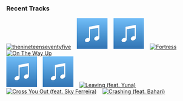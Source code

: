 ### Recent Tracks
[<img src='https://lastfm.freetls.fastly.net/i/u/300x300/6e7f08a1100000aadd97b7255de65a75.png' width='16%' height='16%' alt='thenineteenseventyfive'>](https://www.last.fm/music/push%2bbaby/_/thenineteenseventyfive)&nbsp;&nbsp;&nbsp;&nbsp;[<img src='https://github.com/atfinke/atfinke/blob/master/placeholder.jpeg?raw=true' width='16%' height='16%' alt='Figure It Out'>](https://www.last.fm/music/ryly/_/figure%2bit%2bout)&nbsp;&nbsp;&nbsp;&nbsp;[<img src='https://github.com/atfinke/atfinke/blob/master/placeholder.jpeg?raw=true' width='16%' height='16%' alt='Dancing On My Own'>](https://www.last.fm/music/grouplove/_/dancing%2bon%2bmy%2bown)&nbsp;&nbsp;&nbsp;&nbsp;[<img src='https://lastfm.freetls.fastly.net/i/u/300x300/9375c817003bcc97814aa01b07d31fb3.png' width='16%' height='16%' alt='Fortress'>](https://www.last.fm/music/mat%2bkearney/_/fortress)&nbsp;&nbsp;&nbsp;&nbsp;[<img src='https://lastfm.freetls.fastly.net/i/u/300x300/6a9d48808e65ff9c1ae66d928b693a1d.png' width='16%' height='16%' alt='On The Way Up'>](https://www.last.fm/music/apollo%2bltd/_/on%2bthe%2bway%2bup)&nbsp;&nbsp;&nbsp;&nbsp;<br>[<img src='https://github.com/atfinke/atfinke/blob/master/placeholder.jpeg?raw=true' width='16%' height='16%' alt='Sunday Candy'>](https://www.last.fm/music/cinematic%2bpop/_/sunday%2bcandy)&nbsp;&nbsp;&nbsp;&nbsp;[<img src='https://github.com/atfinke/atfinke/blob/master/placeholder.jpeg?raw=true' width='16%' height='16%' alt='Sing to the Moon'>](https://www.last.fm/music/emily%2bbrimlow/_/sing%2bto%2bthe%2bmoon)&nbsp;&nbsp;&nbsp;&nbsp;[<img src='https://lastfm.freetls.fastly.net/i/u/300x300/4a131263146295940491d944652acd8a.png' width='16%' height='16%' alt='Leaving (feat. Yuna)'>](https://www.last.fm/music/ekali/_/leaving%2b%2528feat.%2byuna%2529)&nbsp;&nbsp;&nbsp;&nbsp;[<img src='https://lastfm.freetls.fastly.net/i/u/300x300/46990bdddbf71b485633cb920d505a34.png' width='16%' height='16%' alt='Cross You Out (feat. Sky Ferreira)'>](https://www.last.fm/music/charli%2bxcx/_/cross%2byou%2bout%2b%2528feat.%2bsky%2bferreira%2529)&nbsp;&nbsp;&nbsp;&nbsp;[<img src='https://lastfm.freetls.fastly.net/i/u/300x300/d5426c00355c2524861eb6db46e5c5d2.png' width='16%' height='16%' alt='Crashing (feat. Bahari)'>](https://www.last.fm/music/illenium/_/crashing%2b%2528feat.%2bbahari%2529)&nbsp;&nbsp;&nbsp;&nbsp;<br>